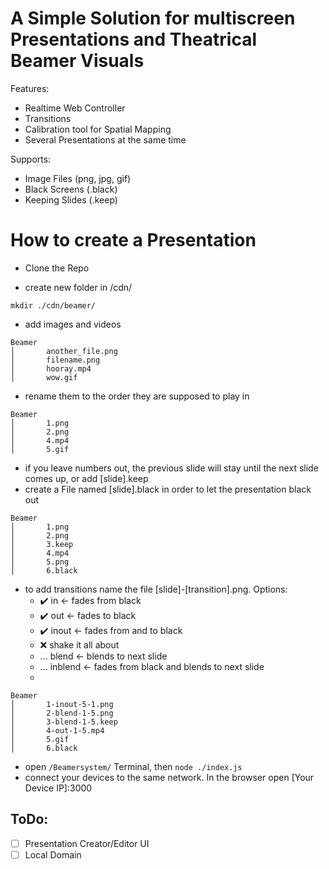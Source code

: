 # A Simple Solution for multiscreen Presentations and Theatrical Beamer Visuals

Features:

- Realtime Web Controller
- Transitions
- Calibration tool for Spatial Mapping
- Several Presentations at the same time

Supports:
- Image Files (png, jpg, gif)
- Black Screens (.black)
- Keeping Slides (.keep)

# How to create a Presentation

- Clone the Repo

- create new folder in /cdn/

```mkdir ./cdn/beamer/ ```


- add images and videos

```
Beamer
│       another_file.png
│       filename.png
│       hooray.mp4
│       wow.gif
```

- rename them to the order they are supposed to play in

```
Beamer
│       1.png
│       2.png
│       4.mp4
│       5.gif
```

- if you leave numbers out, the previous slide will stay until the next slide comes up, or add \[slide\].keep
- create a File named \[slide\].black in order to let the presentation black out
```
Beamer
│       1.png
│       2.png
│       3.keep
│       4.mp4
│       5.png
│       6.black
```
- to add transitions name the file \[slide\]-\[transition\].png. Options: 
    - ✔️ in     <- fades from black
    - ✔️ out    <- fades to black
    - ✔️ inout  <- fades from and to black
    - ❌ shake it all about
    - ... blend  <- blends to next slide
    - ... inblend <- fades from black and blends to next slide
    - 

```
Beamer
│       1-inout-5-1.png
│       2-blend-1-5.png
│       3-blend-1-5.keep
│       4-out-1-5.mp4
│       5.gif
│       6.black
```

- open ```/Beamersystem/``` Terminal, then ```node ./index.js```
- connect your devices to the same network. In the browser open \[Your Device IP\]:3000 

## ToDo:

- [ ] Presentation Creator/Editor UI
- [ ] Local Domain